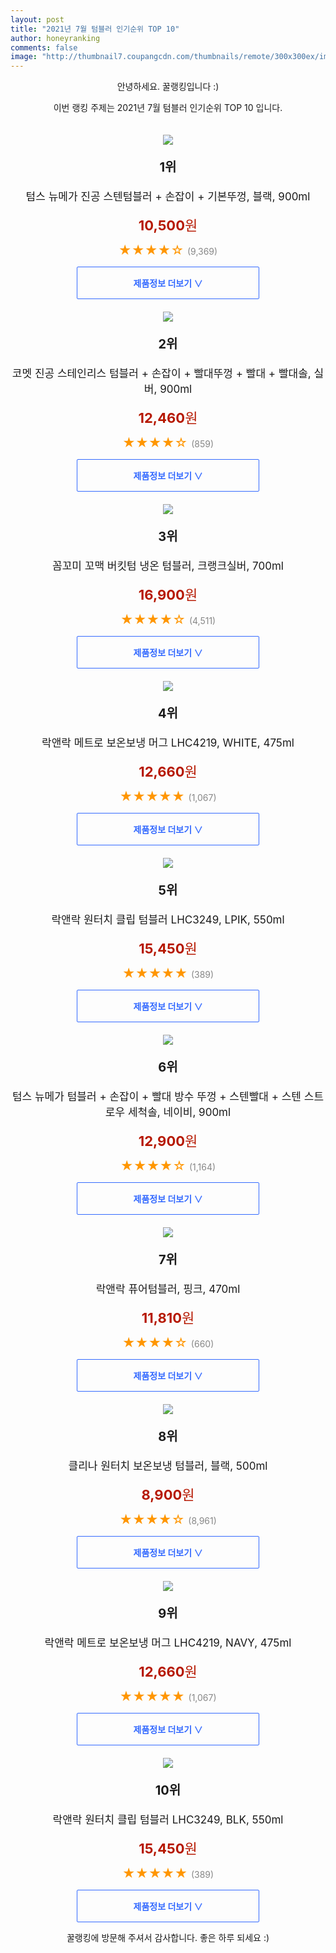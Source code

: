 ```yaml
--- 
layout: post 
title: "2021년 7월 텀블러 인기순위 TOP 10" 
author: honeyranking 
comments: false 
image: "http://thumbnail7.coupangcdn.com/thumbnails/remote/300x300ex/image/retail/images/423698319406956-04fc5739-67d0-4164-8061-7249a62c8d70.jpg" 
--- 
```

<p style="text-align: center;">안녕하세요. 꿀랭킹입니다 :)</p> <p style="text-align: center;">이번 랭킹 주제는 2021년 7월 텀블러 인기순위 TOP 10 입니다.</p><center><img src="http://thumbnail7.coupangcdn.com/thumbnails/remote/300x300ex/image/retail/images/423698319406956-04fc5739-67d0-4164-8061-7249a62c8d70.jpg" style="margin-top:20px" /></center> <p style="text-align: center; font-size: 20px"><b>1위</b></p> <p style="text-align: center; font-size: 17px">텀스 뉴메가 진공 스텐텀블러 + 손잡이 + 기본뚜껑, 블랙, 900ml</p> <p style="text-align: center;"><span style="color: #b61800; font-size: 22px;"><b>10,500</b>원</span></p> <p style="text-align: center;"><span style="color: #ff9600; font-size: 20px;">★★★★☆ </span><span style="color: #878787;">(9,369)</span></p> <center><a href="https://coupa.ng/b3gXuT"> <div style="font-size: 14px; display: inline-block; padding: 15px 90px; color: #346aff; border-radius: 2px; border: 1px solid #346aff; cursor: pointer;"><b>제품정보 더보기 &or;</b></div> </a></center><center><img src="http://thumbnail10.coupangcdn.com/thumbnails/remote/300x300ex/image/retail/images/243346504586162-324de04d-af53-4115-bd11-1b3c0fd23949.jpg" style="margin-top:20px" /></center> <p style="text-align: center; font-size: 20px"><b>2위</b></p> <p style="text-align: center; font-size: 17px">코멧 진공 스테인리스 텀블러 + 손잡이 + 빨대뚜껑 + 빨대 + 빨대솔, 실버, 900ml</p> <p style="text-align: center;"><span style="color: #b61800; font-size: 22px;"><b>12,460</b>원</span></p> <p style="text-align: center;"><span style="color: #ff9600; font-size: 20px;">★★★★☆ </span><span style="color: #878787;">(859)</span></p> <center><a href="https://coupa.ng/b3gXuV"> <div style="font-size: 14px; display: inline-block; padding: 15px 90px; color: #346aff; border-radius: 2px; border: 1px solid #346aff; cursor: pointer;"><b>제품정보 더보기 &or;</b></div> </a></center><center><img src="http://thumbnail6.coupangcdn.com/thumbnails/remote/300x300ex/image/retail/images/2019/06/11/15/8/0028f925-0491-4d6d-82b9-190cd0ef9735.jpg" style="margin-top:20px" /></center> <p style="text-align: center; font-size: 20px"><b>3위</b></p> <p style="text-align: center; font-size: 17px">꼼꼬미 꼬맥 버킷텀 냉온 텀블러, 크랭크실버, 700ml</p> <p style="text-align: center;"><span style="color: #b61800; font-size: 22px;"><b>16,900</b>원</span></p> <p style="text-align: center;"><span style="color: #ff9600; font-size: 20px;">★★★★☆ </span><span style="color: #878787;">(4,511)</span></p> <center><a href="https://coupa.ng/b3gXuY"> <div style="font-size: 14px; display: inline-block; padding: 15px 90px; color: #346aff; border-radius: 2px; border: 1px solid #346aff; cursor: pointer;"><b>제품정보 더보기 &or;</b></div> </a></center><center><img src="http://thumbnail8.coupangcdn.com/thumbnails/remote/300x300ex/image/retail/images/7724229233032-cd1f7651-a35b-405b-a4e4-3e528ad322cf.jpg" style="margin-top:20px" /></center> <p style="text-align: center; font-size: 20px"><b>4위</b></p> <p style="text-align: center; font-size: 17px">락앤락 메트로 보온보냉 머그 LHC4219, WHITE, 475ml</p> <p style="text-align: center;"><span style="color: #b61800; font-size: 22px;"><b>12,660</b>원</span></p> <p style="text-align: center;"><span style="color: #ff9600; font-size: 20px;">★★★★★ </span><span style="color: #878787;">(1,067)</span></p> <center><a href="https://coupa.ng/b3gXu0"> <div style="font-size: 14px; display: inline-block; padding: 15px 90px; color: #346aff; border-radius: 2px; border: 1px solid #346aff; cursor: pointer;"><b>제품정보 더보기 &or;</b></div> </a></center><center><img src="http://thumbnail6.coupangcdn.com/thumbnails/remote/300x300ex/image/rs_quotation_api/od1bktkl/f8a8c0dcffa14b28a061ab483150c4ad.jpg" style="margin-top:20px" /></center> <p style="text-align: center; font-size: 20px"><b>5위</b></p> <p style="text-align: center; font-size: 17px">락앤락 원터치 클립 텀블러 LHC3249, LPIK, 550ml</p> <p style="text-align: center;"><span style="color: #b61800; font-size: 22px;"><b>15,450</b>원</span></p> <p style="text-align: center;"><span style="color: #ff9600; font-size: 20px;">★★★★★ </span><span style="color: #878787;">(389)</span></p> <center><a href="https://coupa.ng/b3gXu2"> <div style="font-size: 14px; display: inline-block; padding: 15px 90px; color: #346aff; border-radius: 2px; border: 1px solid #346aff; cursor: pointer;"><b>제품정보 더보기 &or;</b></div> </a></center><center><img src="http://thumbnail6.coupangcdn.com/thumbnails/remote/300x300ex/image/retail/images/425891999280276-7c0d4cdb-c80c-4599-b6a0-3f1aab7583d0.jpg" style="margin-top:20px" /></center> <p style="text-align: center; font-size: 20px"><b>6위</b></p> <p style="text-align: center; font-size: 17px">텀스 뉴메가 텀블러 + 손잡이 + 빨대 방수 뚜껑 + 스텐빨대 + 스텐 스트로우 세척솔, 네이비, 900ml</p> <p style="text-align: center;"><span style="color: #b61800; font-size: 22px;"><b>12,900</b>원</span></p> <p style="text-align: center;"><span style="color: #ff9600; font-size: 20px;">★★★★☆ </span><span style="color: #878787;">(1,164)</span></p> <center><a href="https://coupa.ng/b3gXu5"> <div style="font-size: 14px; display: inline-block; padding: 15px 90px; color: #346aff; border-radius: 2px; border: 1px solid #346aff; cursor: pointer;"><b>제품정보 더보기 &or;</b></div> </a></center><center><img src="http://thumbnail10.coupangcdn.com/thumbnails/remote/300x300ex/image/retail/images/2019/07/12/10/7/61eb2140-5835-4505-81dd-f4cfc27c8c21.jpg" style="margin-top:20px" /></center> <p style="text-align: center; font-size: 20px"><b>7위</b></p> <p style="text-align: center; font-size: 17px">락앤락 퓨어텀블러, 핑크, 470ml</p> <p style="text-align: center;"><span style="color: #b61800; font-size: 22px;"><b>11,810</b>원</span></p> <p style="text-align: center;"><span style="color: #ff9600; font-size: 20px;">★★★★☆ </span><span style="color: #878787;">(660)</span></p> <center><a href="https://coupa.ng/b3gXu7"> <div style="font-size: 14px; display: inline-block; padding: 15px 90px; color: #346aff; border-radius: 2px; border: 1px solid #346aff; cursor: pointer;"><b>제품정보 더보기 &or;</b></div> </a></center><center><img src="http://thumbnail9.coupangcdn.com/thumbnails/remote/300x300ex/image/product/image/vendoritem/2017/09/06/3086497191/dca726f0-6c8f-4130-9c56-2a5d82e43ebf.jpg" style="margin-top:20px" /></center> <p style="text-align: center; font-size: 20px"><b>8위</b></p> <p style="text-align: center; font-size: 17px">클리나 원터치 보온보냉 텀블러, 블랙, 500ml</p> <p style="text-align: center;"><span style="color: #b61800; font-size: 22px;"><b>8,900</b>원</span></p> <p style="text-align: center;"><span style="color: #ff9600; font-size: 20px;">★★★★☆ </span><span style="color: #878787;">(8,961)</span></p> <center><a href="https://coupa.ng/b3gXva"> <div style="font-size: 14px; display: inline-block; padding: 15px 90px; color: #346aff; border-radius: 2px; border: 1px solid #346aff; cursor: pointer;"><b>제품정보 더보기 &or;</b></div> </a></center><center><img src="http://thumbnail7.coupangcdn.com/thumbnails/remote/300x300ex/image/retail/images/5037452297614-f5627c0d-177c-44c2-a352-7d48b8508e66.png" style="margin-top:20px" /></center> <p style="text-align: center; font-size: 20px"><b>9위</b></p> <p style="text-align: center; font-size: 17px">락앤락 메트로 보온보냉 머그 LHC4219, NAVY, 475ml</p> <p style="text-align: center;"><span style="color: #b61800; font-size: 22px;"><b>12,660</b>원</span></p> <p style="text-align: center;"><span style="color: #ff9600; font-size: 20px;">★★★★★ </span><span style="color: #878787;">(1,067)</span></p> <center><a href="https://coupa.ng/b3gXvf"> <div style="font-size: 14px; display: inline-block; padding: 15px 90px; color: #346aff; border-radius: 2px; border: 1px solid #346aff; cursor: pointer;"><b>제품정보 더보기 &or;</b></div> </a></center><center><img src="http://thumbnail10.coupangcdn.com/thumbnails/remote/300x300ex/image/rs_quotation_api/gg7vrxlr/fad3b967be5a4c2a99d17c720147de97.jpg" style="margin-top:20px" /></center> <p style="text-align: center; font-size: 20px"><b>10위</b></p> <p style="text-align: center; font-size: 17px">락앤락 원터치 클립 텀블러 LHC3249, BLK, 550ml</p> <p style="text-align: center;"><span style="color: #b61800; font-size: 22px;"><b>15,450</b>원</span></p> <p style="text-align: center;"><span style="color: #ff9600; font-size: 20px;">★★★★★ </span><span style="color: #878787;">(389)</span></p> <center><a href="https://coupa.ng/b3gXvl"> <div style="font-size: 14px; display: inline-block; padding: 15px 90px; color: #346aff; border-radius: 2px; border: 1px solid #346aff; cursor: pointer;"><b>제품정보 더보기 &or;</b></div> </a></center> <p style="text-align: center;">꿀랭킹에 방문해 주셔서 감사합니다. 좋은 하루 되세요 :)</p>
